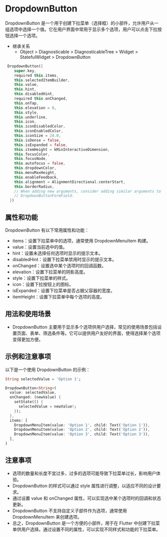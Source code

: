 # DropdownButton

DropdownButton 是一个用于创建下拉菜单（选择框）的小部件，允许用户从一组选项中选择一个值。它在用户界面中常用于显示多个选项，用户可以点击下拉按钮选择一个选项。

- 继承关系
  - Object > Diagnosticable > DiagnosticableTree > Widget > StatefulWidget > DropdownButton

```dart
 DropdownButton({
    super.key,
    required this.items,
    this.selectedItemBuilder,
    this.value,
    this.hint,
    this.disabledHint,
    required this.onChanged,
    this.onTap,
    this.elevation = 8,
    this.style,
    this.underline,
    this.icon,
    this.iconDisabledColor,
    this.iconEnabledColor,
    this.iconSize = 24.0,
    this.isDense = false,
    this.isExpanded = false,
    this.itemHeight = kMinInteractiveDimension,
    this.focusColor,
    this.focusNode,
    this.autofocus = false,
    this.dropdownColor,
    this.menuMaxHeight,
    this.enableFeedback,
    this.alignment = AlignmentDirectional.centerStart,
    this.borderRadius,
    // When adding new arguments, consider adding similar arguments to
    // DropdownButtonFormField.
  })
```

## 属性和功能

DropdownButton 有以下常用属性和功能：

- items：设置下拉菜单中的选项，通常使用 DropdownMenuItem 构建。
- value：设置当前选中的值。
- hint：设置未选择任何选项时显示的提示文本。
- disabledHint：设置下拉菜单禁用时显示的提示文本。
- onChanged：设置选中某个选项时的回调函数。
- elevation：设置下拉菜单的阴影高度。
- style：设置下拉菜单的样式。
- icon：设置下拉按钮上的图标。
- isExpanded：设置下拉菜单是否占据父容器的宽度。
- itemHeight：设置下拉菜单中每个选项的高度。

## 用法和使用场景

- DropdownButton 主要用于显示多个选项供用户选择，常见的使用场景包括设置页面、表单、筛选条件等。它可以提供用户友好的界面，使得选择某个选项变得更加方便。

## 示例和注意事项

以下是一个使用 DropdownButton 的示例：

```dart
String selectedValue = 'Option 1';

DropdownButton<String>(
  value: selectedValue,
  onChanged: (newValue) {
    setState(() {
      selectedValue = newValue!;
    });
  },
  items: [
    DropdownMenuItem(value: 'Option 1', child: Text('Option 1')),
    DropdownMenuItem(value: 'Option 2', child: Text('Option 2')),
    DropdownMenuItem(value: 'Option 3', child: Text('Option 3')),
  ],
)
```

## 注意事项

- 选项的数量和长度不宜过多，过多的选项可能导致下拉菜单过长，影响用户体验。
- DropdownButton 的样式可以通过 style 属性进行调整，以适应不同的设计要求。
- 通过设置 value 和 onChanged 属性，可以实现选中某个选项时的回调和状态更新。
- DropdownButton 不支持自定义子部件作为选项，通常使用 DropdownMenuItem 来创建选项。
- 总之，DropdownButton 是一个方便的小部件，用于在 Flutter 中创建下拉菜单供用户选择。通过设置不同的属性，可以实现不同样式和功能的下拉菜单。
